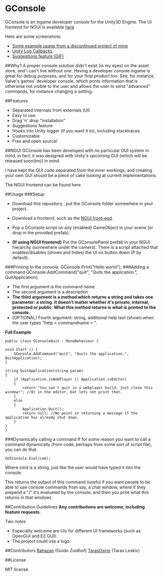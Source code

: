 GConsole
========

GConsole is an ingame developer console for the Unity3D Engine. The UI frontend for NGUI is available [here](https://github.com/Rahazan/GConsoleNGUI)

Here are some screenshots:

* [Some example usage from a discontinued project of mine](http://i.imgur.com/E5ivVNx.png)
* [Unity Log Callbacks](http://i.imgur.com/g4DqIAV.png)
* [Suggestions feature (GIF)](https://dl.dropboxusercontent.com/u/43693599/sug.gif)

##Why?
A proper console solution didn't exist (in my eyes) on the asset store, and I can't live without one. Having a developer console ingame is great for debug purposes, and for your final product too. 
See, for instance, Valve's games' developer console, which prints information that is otherwise not visible to the user and allows the user to send "advanced" commands, for instance changing a setting.

##Features
* Separated internals from externals (UI)
* Easy to use
* Drag 'n' drop "installation"
* Suggestions feature
* Hooks into Unity logger (if you want it to), including stacktraces.
* Customizable
* Free and open source! 

##NGUI
GConsole has been developed with no particular GUI system in mind, in fact, it was designed with Unity's upcoming GUI (which will be released soon(tm)) in mind. 

I have kept the GUI code separated from the inner workings, and creating your own GUI should be a piece of cake looking at current implementations.

The NGUI frontend can be found here 

##Usage
###Setup

* Download this repository , put the GConsole folder somewhere in your project.
* Download a frontend, such as the [NGUI front-end](https://github.com/Rahazan/GConsoleNGUI).
* Pop a GConsole script on any (enabled) GameObject in your scene (or drop in the provided prefab). 

* **(If using NGUI frontend)** Put the GConsolePanel prefab in your NGUI hierarchy (somewhere under the camera). There is a script attached that enables/disables (shows and hides) the UI on button down (P by default).


###Printing to the console.
	GConsole.Print("Hello world");
###Adding a command
	GConsole.AddCommand("quit", "Quits the application.", QuitApplication);

* The first argument is the command name
* The second argument is a description
* **The third argument is a method which returns a string and takes one parameter: a string. It doesn't matter whether it's private, internal, protected or public. What this method returns is what is printed to the console.**
* (OPTIONAL) Fourth argument: string, additional help text (shown when the user types "help < commandname > ".


**Full Example**

	public class GConsoleQuit : MonoBehaviour {

	void Start () {
	    GConsole.AddCommand("quit", "Quits the application.", QuitApplication);
	}

    string QuitApplication(string param)
    {
        if (Application.isWebPlayer || Application.isEditor)
        {
            return "You can't quit in a webplayer build, just close this window!"; //Or in the editor, but lets not print that.
        }
        else
        {
            Application.Quit();
            return null; //No point in returning a message if the application has already shut down.
        }
    }
	}
    
###Dynamically calling a command
If for some reason you want to call a command dynamically (from code, perhaps from some sort of script file), you can do that.

	GUIConsole.Eval(cmd);
Where cmd is a string, just like the user would have typed it into the console. 

This returns the output of this command (useful if you want people to be able to use console commands from say, a chat window, where if they prepend a "/" it's evaluated by the console, and then you print what this returns in that window).

##Contribution Guidelines
**Any contributions are welcome, including feature requests.**

Two notes

* Especially welcome are UIs for different UI frameworks (such as OpenGUI and EZ GUI).
* The project could use a logo. 

##Contributors
[Rahazan](https://github.com/Rahazan) (Guido Zuidhof)
[TarasOsiris](https://github.com/TarasOsiris) (Taras Leskiv)

##License

MIT license
